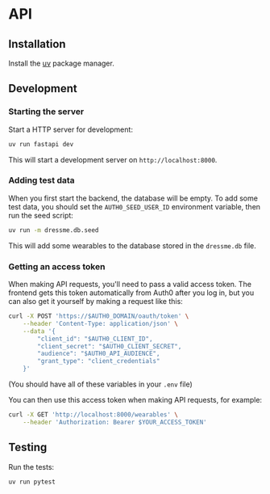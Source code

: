 # API

## Installation

Install the [uv](https://docs.astral.sh/uv/getting-started/installation/) package manager.

## Development

### Starting the server

Start a HTTP server for development:

```bash
uv run fastapi dev
```

This will start a development server on `http://localhost:8000`.

### Adding test data

When you first start the backend, the database will be empty. To add some test data, you should set the `AUTH0_SEED_USER_ID` environment variable, then run the seed script:

```bash
uv run -m dressme.db.seed
```

This will add some wearables to the database stored in the `dressme.db` file.

### Getting an access token

When making API requests, you'll need to pass a valid access token. The frontend gets this token automatically from Auth0 after you log in, but you can also get it yourself by making a request like this:

```bash
curl -X POST 'https://$AUTH0_DOMAIN/oauth/token' \
    --header 'Content-Type: application/json' \
    --data '{
        "client_id": "$AUTH0_CLIENT_ID",
        "client_secret": "$AUTH0_CLIENT_SECRET",
        "audience": "$AUTH0_API_AUDIENCE",
        "grant_type": "client_credentials"
    }'
```

(You should have all of these variables in your `.env` file)

You can then use this access token when making API requests, for example:

```bash
curl -X GET 'http://localhost:8000/wearables' \
    --header 'Authorization: Bearer $YOUR_ACCESS_TOKEN'
```

## Testing

Run the tests:

```bash
uv run pytest
```
